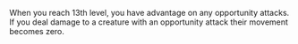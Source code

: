 When you reach 13th level, you have advantage on any opportunity attacks. If you deal damage to a creature with an opportunity attack their movement becomes zero.